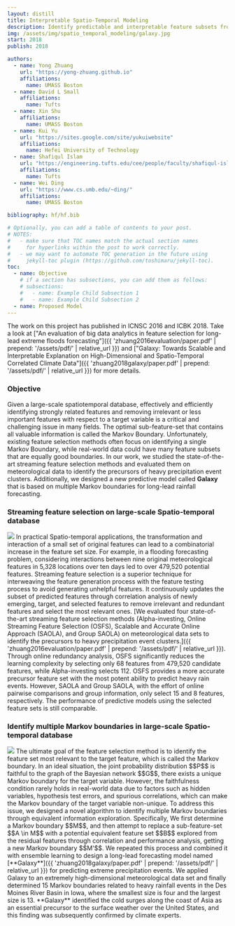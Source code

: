```yaml
---
layout: distill
title: Interpretable Spatio-Temporal Modeling
description: Identify predictable and interpretable feature subsets from high-dimensional feature space of mixed distribution. 
img: /assets/img/spatio_temporal_modeling/galaxy.jpg
start: 2018
publish: 2018

authors:
  - name: Yong Zhuang
    url: "https://yong-zhuang.github.io"
    affiliations:
      name: UMASS Boston
  - name: David L Small
    affiliations:
      name: Tufts
  - name: Xin Shu
    affiliations:
      name: UMASS Boston
  - name: Kui Yu
    url: "https://sites.google.com/site/yukuiwebsite"
    affiliations:
      name: Hefei University of Technology
  - name: Shafiqul Islam  
    url: "https://engineering.tufts.edu/cee/people/faculty/shafiqul-islam"
    affiliations:
      name: Tufts
  - name: Wei Ding
    url: "https://www.cs.umb.edu/~ding/"
    affiliations:
      name: UMASS Boston

bibliography: hf/hf.bib

# Optionally, you can add a table of contents to your post.
# NOTES:
#   - make sure that TOC names match the actual section names
#     for hyperlinks within the post to work correctly.
#   - we may want to automate TOC generation in the future using
#     jekyll-toc plugin (https://github.com/toshimaru/jekyll-toc).
toc:
  - name: Objective
    # if a section has subsections, you can add them as follows:
    # subsections:
    #   - name: Example Child Subsection 1
    #   - name: Example Child Subsection 2
  - name: Proposed Model
---
```

The work on this project has published in ICNSC 2016 and ICBK 2018. Take a look at ["An evaluation of big data analytics in feature selection for long-lead extreme floods forecasting"]({{ 'zhuang2016evaluation/paper.pdf' | prepend: '/assets/pdf/' | relative_url }}) and ["Galaxy: Towards Scalable and Interpretable Explanation on High-Dimensional and Spatio-Temporal Correlated Climate Data"]({{ 'zhuang2018galaxy/paper.pdf' | prepend: '/assets/pdf/' | relative_url }}) for more details.
### Objective
Given a large-scale spatiotemporal database, effectively and efficiently identifying strongly related features and removing irrelevant or less important features with respect to a target variable is a critical and challenging issue in many fields. The optimal sub-feature-set that contains all valuable information is called the Markov Boundary. Unfortunately, existing feature selection methods often focus on identifying a single Markov Boundary, while real-world data could have many feature subsets that are equally good boundaries. In our work, we studied the state-of-the-art streaming feature selection methods and evaluated them on meteorological data to identify the precursors of heavy precipitation event clusters. Additionally, we designed a new predictive model called **Galaxy** that is based on multiple Markov boundaries for long-lead rainfall forecasting.

### Streaming feature selection on large-scale Spatio-temporal database
<img class="float-left w-75" src="{{ 'spatio_temporal_modeling/icnsc2016.jpg' | prepend: '/assets/img/' | relative_url }}"/>
In practical Spatio-temporal applications, the transformation and interaction of a small set of original features can lead to a combinatorial increase in the feature set size. For example, in a flooding forecasting problem, considering interactions between nine original meteorological features in 5,328 locations over ten days led to over 479,520 potential features. Streaming feature selection is a superior technique for interweaving the feature generation process with the feature testing process to avoid generating unhelpful features. It continuously updates the subset of predicted features through correlation analysis of newly emerging, target, and selected features to remove irrelevant and redundant features and select the most relevant ones. [We evaluated four state-of-the-art streaming feature selection methods (Alpha-investing, Online Streaming Feature Selection (OSFS), Scalable and Accurate Online Approach (SAOLA), and Group SAOLA) on meteorological data sets to identify the precursors to heavy precipitation event clusters.]({{ 'zhuang2016evaluation/paper.pdf' | prepend: '/assets/pdf/' | relative_url }}). Through online redundancy analysis, OSFS significantly reduces the learning complexity by selecting only 68 features from 479,520 candidate features, while Alpha-investing selects 112. OSFS provides a more accurate precursor feature set with the most potent ability to predict heavy rain events. However, SAOLA and Group SAOLA, with the effort of online pairwise comparisons and group information, only select 15 and 8 features, respectively. The performance of predictive models using the selected feature sets is still comparable.


### Identify multiple Markov boundaries in large-scale Spatio-temporal database
<img class="float-right w-50" src="{{ 'spatio_temporal_modeling/galaxy2.jpg' | prepend: '/assets/img/' | relative_url }}"/>
The ultimate goal of the feature selection method is to identify the feature set most relevant to the target feature, which is called the Markov boundary. In an ideal situation, the joint probability distribution $$P$$ is faithful to the graph of the Bayesian network $$G$$, there exists a unique Markov boundary for the target variable. However, the faithfulness condition rarely holds in real-world data due to factors such as hidden variables, hypothesis test errors, and spurious correlations, which can make the Markov boundary of the target variable non-unique. To address this issue, we designed a novel algorithm to identify multiple Markov boundaries through equivalent information exploration. Specifically, We first determine a Markov boundary $$M$$, and then attempt to replace a sub-feature-set  $$A \in M$$ with a potential equivalent feature set $$B$$ explored from the residual features through correlation and performance analysis, getting a new Markov boundary $$M'$$. We repeated this process and combined it with ensemble learning to design a long-lead forecasting model named [**Galaxy**]({{ 'zhuang2018galaxy/paper.pdf' | prepend: '/assets/pdf/' | relative_url }}) for predicting extreme precipitation events. We applied Galaxy to an extremely high-dimensional meteorological data set and finally determined 15 Markov boundaries related to heavy rainfall events in the Des Moines River Basin in Iowa, where the smallest size is four and the largest size is 13. **Galaxy** identified the cold surges along the coast of Asia as an essential precursor to the surface weather over the United  States, and this finding was subsequently confirmed by climate experts.
